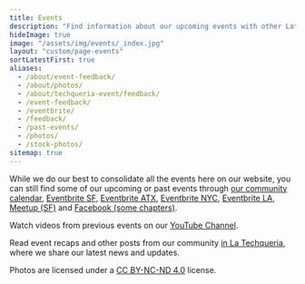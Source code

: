 ```yaml
---
title: Events
description: "Find information about our upcoming events with other Latinx in Tech and subscribe to our community calendar. 🎟"
hideImage: true
image: "/assets/img/events/_index.jpg"
layout: "custom/page-events"
sortLatestFirst: true
aliases:
  - /about/event-feedback/
  - /about/photos/
  - /about/techqueria-event/feedback/
  - /event-feedback/
  - /eventbrite/
  - /feedback/
  - /past-events/
  - /photos/
  - /stock-photos/
sitemap: true
---
```


While we do our best to consolidate all the events here on our website, you can still find some of our upcoming or past events through [our community calendar](/community-calendar/), [Eventbrite SF](https://techqueria.eventbrite.com), [Eventbrite ATX](https://www.eventbrite.com/o/techqueria-atx-18541630187), [Eventbrite NYC](https://www.eventbrite.com/o/techqueria-nyc-17090286402), [Eventbrite LA](https://www.eventbrite.com/o/techqueria-los-angeles-13173778421), [Meetup (SF)](https://meetup.com/techqueria) and [Facebook (some chapters)](https://www.facebook.com/pg/techqueria/events/).

Watch videos from previous events on our [YouTube Channel](https://www.youtube.com/channel/UCUhXR0BOgyqrS1E_Sr4PVjQ).

Read event recaps and other posts from our community [in La Techqueria](/news/), where we share our latest news and updates.

Photos are licensed under a [CC BY-NC-ND 4.0](https://creativecommons.org/licenses/by-nc-nd/4.0/) license.